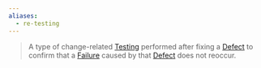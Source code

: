 ```yaml
---
aliases:
  - re-testing
---
```

> A type of change-related [Testing](Testing.md) performed after fixing a [Defect](Defect.md) to confirm that a [Failure](Failure.md) caused by that [Defect](Defect.md) does not reoccur.